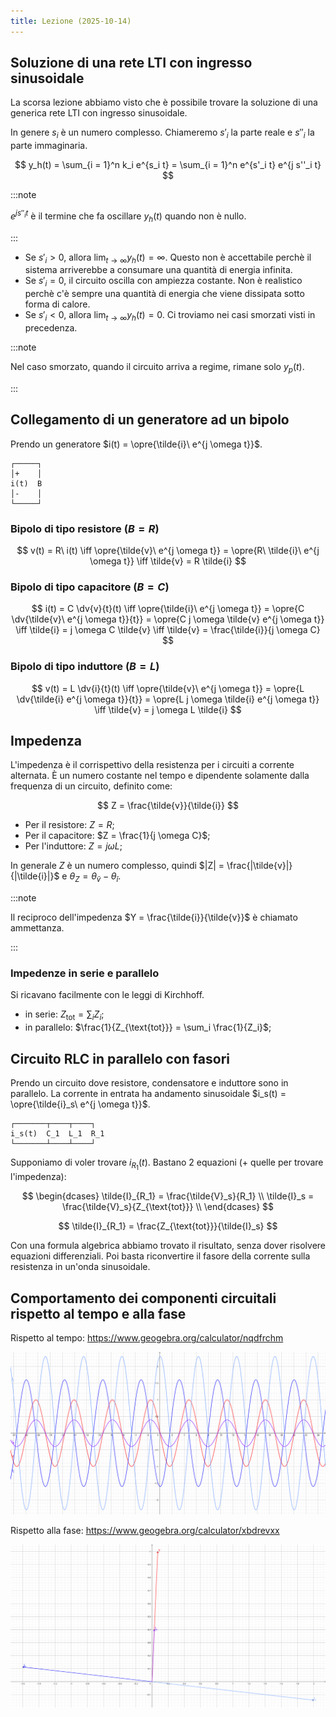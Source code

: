 ```yaml
---
title: Lezione (2025-10-14)
---
```


## Soluzione di una rete LTI con ingresso sinusoidale

La scorsa lezione abbiamo visto che è possibile trovare la soluzione di una
generica rete LTI con ingresso sinusoidale.

In genere $s_i$ è un numero complesso. Chiameremo $s'_i$ la parte reale e
$s''_i$ la parte immaginaria.

$$
y_h(t) = \sum_{i = 1}^n k_i e^{s_i t} = \sum_{i = 1}^n e^{s'_i t} e^{j s''_i t}
$$

:::note

$e^{j s''_i t}$ è il termine che fa oscillare $y_h(t)$ quando non è nullo.

:::

- Se $s'_i > 0$, allora $\lim_{t \to \infty} y_h(t) = \infty$. Questo non è
  accettabile perchè il sistema arriverebbe a consumare una quantità di energia
  infinita.
- Se $s'_i = 0$, il circuito oscilla con ampiezza costante. Non è realistico
  perchè c'è sempre una quantità di energia che viene dissipata sotto forma di
  calore.
- Se $s'_i < 0$, allora $\lim_{t \to \infty} y_h(t) = 0$. Ci troviamo nei casi
  smorzati visti in precedenza.

:::note

Nel caso smorzato, quando il circuito arriva a regime, rimane solo $y_p(t)$.

:::

## Collegamento di un generatore ad un bipolo

Prendo un generatore $i(t) = \opre{\tilde{i}\ e^{j \omega t}}$.

```
┌─────┐
│+    │
i(t)  B
│-    │
└─────┘
```

### Bipolo di tipo resistore ($B = R$)

$$
v(t) = R\ i(t)
  \iff \opre{\tilde{v}\ e^{j \omega t}} = \opre{R\ \tilde{i}\ e^{j \omega t}}
  \iff \tilde{v} = R \tilde{i}
$$

### Bipolo di tipo capacitore ($B = C$)

$$
i(t) = C \dv{v}{t}(t)
  \iff \opre{\tilde{i}\ e^{j \omega t}} = \opre{C \dv{\tilde{v}\ e^{j \omega t}}{t}} = \opre{C j \omega \tilde{v} e^{j \omega t}}
  \iff \tilde{i} = j \omega C \tilde{v}
  \iff \tilde{v} = \frac{\tilde{i}}{j \omega C}
$$

### Bipolo di tipo induttore ($B = L$)

$$
v(t) = L \dv{i}{t}(t)
  \iff \opre{\tilde{v}\ e^{j \omega t}} = \opre{L \dv{\tilde{i} e^{j \omega t}}{t}} = \opre{L j \omega \tilde{i} e^{j \omega t}}
  \iff \tilde{v} = j \omega L \tilde{i}
$$

## Impedenza

L'impedenza è il corrispettivo della resistenza per i circuiti a corrente
alternata. È un numero costante nel tempo e dipendente solamente dalla frequenza
di un circuito, definito come:

$$
Z = \frac{\tilde{v}}{\tilde{i}}
$$

- Per il resistore: $Z = R$;
- Per il capacitore: $Z = \frac{1}{j \omega C}$;
- Per l'induttore: $Z = j \omega L$;

In generale $Z$ è un numero complesso, quindi
$|Z| = \frac{|\tilde{v}|}{|\tilde{i}|}$ e
$\theta_Z = \theta_{\tilde{v}} - \theta_{\tilde{i}}$.

:::note

Il reciproco dell'impedenza $Y = \frac{\tilde{i}}{\tilde{v}}$ è chiamato
ammettanza.

:::

### Impedenze in serie e parallelo

Si ricavano facilmente con le leggi di Kirchhoff.

- in serie: $Z_{\text{tot}} = \sum_i Z_i$;
- in parallelo: $\frac{1}{Z_{\text{tot}}} = \sum_i \frac{1}{Z_i}$;

## Circuito RLC in parallelo con fasori

Prendo un circuito dove resistore, condensatore e induttore sono in parallelo.
La corrente in entrata ha andamento sinusoidale
$i_s(t) = \opre{\tilde{i}_s\ e^{j \omega t}}$.

```
┌───────┬────┬────┐
i_s(t)  C_1  L_1  R_1
└───────┴────┴────┘
```

Supponiamo di voler trovare $i_{R_1}(t)$. Bastano 2 equazioni (+ quelle per
trovare l'impedenza):

$$
\begin{dcases}
\tilde{I}_{R_1} = \frac{\tilde{V}_s}{R_1} \\
\tilde{I}_s = \frac{\tilde{V}_s}{Z_{\text{tot}}} \\
\end{dcases}
$$

$$
\tilde{I}_{R_1} = \frac{Z_{\text{tot}}}{\tilde{I}_s}
$$

Con una formula algebrica abbiamo trovato il risultato, senza dover risolvere
equazioni differenziali. Poi basta riconvertire il fasore della corrente sulla
resistenza in un'onda sinusoidale.

## Comportamento dei componenti circuitali rispetto al tempo e alla fase

Rispetto al tempo: https://www.geogebra.org/calculator/nqdfrchm

![Grafico](../../../../../images/fisica-2/comportamento-componenti-rispetto-a-tempo.png)

Rispetto alla fase: https://www.geogebra.org/calculator/xbdrevxx

![Grafico](../../../../../images/fisica-2/comportamento-componenti-rispetto-a-fase.png)
